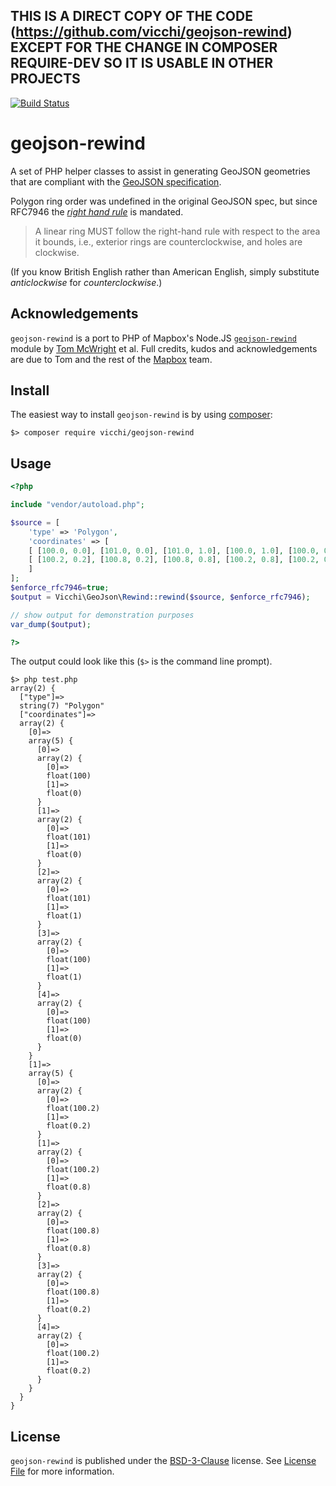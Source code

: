 ## THIS IS A DIRECT COPY OF THE CODE (https://github.com/vicchi/geojson-rewind) EXCEPT FOR THE CHANGE IN COMPOSER REQUIRE-DEV SO IT IS USABLE IN OTHER PROJECTS

[![Build Status](https://travis-ci.org/vicchi/geojson-rewind.svg?branch=master)](https://travis-ci.org/vicchi/geojson-rewind)

# geojson-rewind

A set of PHP helper classes to assist in generating GeoJSON geometries that are
compliant with the [GeoJSON specification](https://tools.ietf.org/html/rfc7946).

Polygon ring order was undefined in the original GeoJSON spec, but since RFC7946 the _[right hand rule](https://tools.ietf.org/html/rfc7946#section-3.1.6)_ is mandated.

> A linear ring MUST follow the right-hand rule with respect to the area it bounds, i.e., exterior rings are counterclockwise, and holes are clockwise.

(If you know British English rather than American English, simply substitute _anticlockwise_ for _counterclockwise_.)

## Acknowledgements

`geojson-rewind` is a port to PHP of Mapbox's Node.JS [`geojson-rewind`](https://github.com/mapbox/geojson-rewind) module by [Tom McWright](https://github.com/tmcw) et al. Full credits, kudos and acknowledgements are due to Tom and the rest of the [Mapbox](https://www.mapbox.com/) team.

## Install
The easiest way to install `geojson-rewind` is by using [composer](https://getcomposer.org/):

```
$> composer require vicchi/geojson-rewind
```

## Usage

```php
<?php

include "vendor/autoload.php";

$source = [
    'type' => 'Polygon',
    'coordinates' => [
    [ [100.0, 0.0], [101.0, 0.0], [101.0, 1.0], [100.0, 1.0], [100.0, 0.0] ],
    [ [100.2, 0.2], [100.8, 0.2], [100.8, 0.8], [100.2, 0.8], [100.2, 0.2] ]
    ]
];
$enforce_rfc7946=true;
$output = Vicchi\GeoJson\Rewind::rewind($source, $enforce_rfc7946);

// show output for demonstration purposes
var_dump($output);

?>
```

The output could look like this (`$>` is the command line prompt).

```
$> php test.php
array(2) {
  ["type"]=>
  string(7) "Polygon"
  ["coordinates"]=>
  array(2) {
    [0]=>
    array(5) {
      [0]=>
      array(2) {
        [0]=>
        float(100)
        [1]=>
        float(0)
      }
      [1]=>
      array(2) {
        [0]=>
        float(101)
        [1]=>
        float(0)
      }
      [2]=>
      array(2) {
        [0]=>
        float(101)
        [1]=>
        float(1)
      }
      [3]=>
      array(2) {
        [0]=>
        float(100)
        [1]=>
        float(1)
      }
      [4]=>
      array(2) {
        [0]=>
        float(100)
        [1]=>
        float(0)
      }
    }
    [1]=>
    array(5) {
      [0]=>
      array(2) {
        [0]=>
        float(100.2)
        [1]=>
        float(0.2)
      }
      [1]=>
      array(2) {
        [0]=>
        float(100.2)
        [1]=>
        float(0.8)
      }
      [2]=>
      array(2) {
        [0]=>
        float(100.8)
        [1]=>
        float(0.8)
      }
      [3]=>
      array(2) {
        [0]=>
        float(100.8)
        [1]=>
        float(0.2)
      }
      [4]=>
      array(2) {
        [0]=>
        float(100.2)
        [1]=>
        float(0.2)
      }
    }
  }
}
```

## License

`geojson-rewind` is published under the [BSD-3-Clause](https://opensource.org/licenses/BSD-3-Clause) license. See [License File](LICENSE.txt) for more information.
